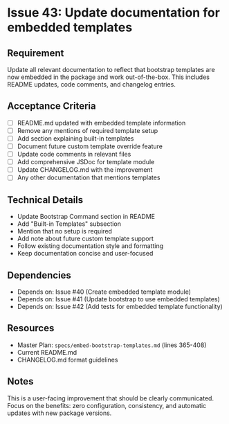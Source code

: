 # Issue 43: Update documentation for embedded templates

## Requirement
Update all relevant documentation to reflect that bootstrap templates are now embedded in the package and work out-of-the-box. This includes README updates, code comments, and changelog entries.

## Acceptance Criteria
- [ ] README.md updated with embedded template information
- [ ] Remove any mentions of required template setup
- [ ] Add section explaining built-in templates
- [ ] Document future custom template override feature
- [ ] Update code comments in relevant files
- [ ] Add comprehensive JSDoc for template module
- [ ] Update CHANGELOG.md with the improvement
- [ ] Any other documentation that mentions templates

## Technical Details
- Update Bootstrap Command section in README
- Add "Built-in Templates" subsection
- Mention that no setup is required
- Add note about future custom template support
- Follow existing documentation style and formatting
- Keep documentation concise and user-focused

## Dependencies
- Depends on: Issue #40 (Create embedded template module)
- Depends on: Issue #41 (Update bootstrap to use embedded templates)
- Depends on: Issue #42 (Add tests for embedded template functionality)

## Resources
- Master Plan: `specs/embed-bootstrap-templates.md` (lines 365-408)
- Current README.md
- CHANGELOG.md format guidelines

## Notes
This is a user-facing improvement that should be clearly communicated. Focus on the benefits: zero configuration, consistency, and automatic updates with new package versions.